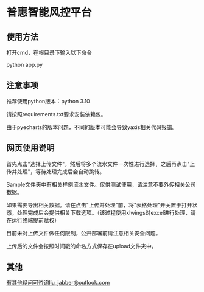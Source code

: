 # 普惠智能风控平台
## 使用方法
打开cmd，在根目录下输入以下命令

python app.py

## 注意事项
推荐使用python版本：python 3.10

请按照requirements.txt要求安装依赖包。

由于pyecharts的版本问题，不同的版本可能会导致yaxis相关代码报错。

## 网页使用说明
首先点击"选择上传文件"，然后将多个流水文件一次性进行选择，之后再点击"上传并处理"，等待处理完成后会自动跳转。

Sample文件夹中有相关样例流水文件。仅供测试使用，请注意不要外传相关公司数据。

如果需要导出相关数据。请在点击"上传并处理"前，将"表格处理"开关置于打开状态，处理完成后会提供相关下载选项。（该过程使用xlwings对excel进行处理，请在运行终端提前赋权）

目前未对上传文件做任何限制，公开部署前请注意相关安全问题。

上传后的文件会按照时间戳的命名方式保存在upload文件夹中。

## 其他
有其他疑问可咨询liu_jabber@outlook.com
